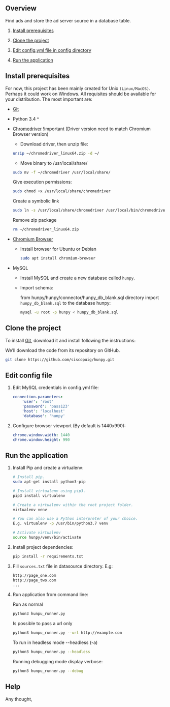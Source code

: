 

## Overview

Find ads and store the ad server source in a database table.

1. [Install prerequisites](#install-prerequisites)

2. [Clone the project](#clone-the-project)
    
3. [Edit config.yml file in config directory](#edit-config-file)

4. [Run the application](#run-the-application)


## Install prerequisites

For now, this project has been mainly created for Unix `(Linux/MacOS)`. Perhaps it could work on Windows.
All requisites should be available for your distribution. The most important are:

* [Git](https://git-scm.com/downloads)

* Python 3.4 ^ 

* [Chromedriver](http://chromedriver.chromium.org/) !important (Driver version need to match Chromium Browser version) 
    - Download driver, then unzip file:
    ````sh
    unzip ~/chromedriver_linux64.zip -d ~/
    ````
    - Move binary to /usr/local/share/
    ````sh     
    sudo mv -f ~/chromedriver /usr/local/share/
    ````
    Give execution permissions:
    ````sh
    sudo chmod +x /usr/local/share/chromedriver
    ````
    Create a symbolic link
    ````sh
    sudo ln -s /usr/local/share/chromedriver /usr/local/bin/chromedriver
    ````
    Remove zip package
    ````sh
    rm ~/chromedriver_linux64.zip
    ````

* [Chromium Browser](https://www.chromium.org/getting-involved/download-chromium)

    - Install browser for Ubuntu or Debian 
    
        ````sh
        sudo apt install chromium-browser
        ````
        
* MySQL

    - Install MySQL and create a new database called `hunpy`.
      
    - Import schema: 

        from hunpy/hunpy/connector/hunpy_db_blank.sql directory import `hunpy_db_blank.sql` to the database hunpy:

        ````sh
        mysql -u root -p hunpy < hunpy_db_blank.sql
        ````
## Clone the project

To install [Git](http://git-scm.com/book/en/v2/Getting-Started-Installing-Git), 
download it and install following the instructions:

We’ll download the code from its repository on GitHub.

```sh
git clone https://github.com/siscopuig/hunpy.git
```

## Edit config file

1. Edit MySQL credentials in config.yml file:
    ````yaml
    connection.parameters:
        'user': 'root'
        'password': 'pass123'
        'host': 'localhost'
        'database': 'hunpy'
    ````
2. Configure browser viewport (By default is 1440x990):
    ````yaml
    chrome.window.width: 1440
    chrome.window.height: 990
    ````

## Run the application

1. Install Pip and create a virtualenv:

    ````sh
    # Install pip.
    sudo apt-get install python3-pip
    
    # Install virtualenv using pip3.
    pip3 install virtualenv
    
    # Create a virtualenv within the root project folder.
    virtualenv venv
    
    # You can also use a Python interpreter of your choice.
    E.g. virtualenv -p /usr/bin/python3.7 venv
    
    # Activate virtualenv
    source hunpy/venv/bin/activate
    ````
    
2. Install project dependencies:

    ````sh
    pip install -r requirements.txt
    ````
    
3. Fill `sources.txt` file in datasource directory. E.g:
    ````txt
    http://page_one.com
    http://page_two.com
    ...
    ````

4. Run application from command line:

    Run as normal
    ````sh
    python3 hunpu_runner.py
    ````
    
    Is possible to pass a url only
    ````sh
    python3 hunpu_runner.py --url http://example.com
    ````
    
    To run in headless mode --headless (-a)
    ````sh
    python3 hunpu_runner.py --headless
    ````
    
    Running debugging mode display verbose:
    ````sh
    python3 hunpu_runner.py --debug
    ````
    
## Help

Any thought, 
    
        
    

    

    
    
    
   

    










 